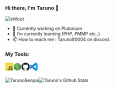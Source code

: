 ### Hi there, I'm Taruno 👋

<p align="left"> <img src="https://komarev.com/ghpvc/?username=skilozz&label=Profile%20views&color=0e75b6&style=flat" alt="skilozz" /> </p>

- 🔭 Currently working on Plutonium
- 🌱 I’m currently learning (PHP, PMMP etc..)
- 📫 How to reach me : Taruno#0004 on discord.

### My Tools:

<img align="left" alt="PhpStorm" width="26px" src="https://raw.githubusercontent.com/github/explore/80688e429a7d4ef2fca1e82350fe8e3517d3494d/topics/javascript/javascript.png" />
<img align="left" alt="Node.js" width="26px" src="https://raw.githubusercontent.com/github/explore/80688e429a7d4ef2fca1e82350fe8e3517d3494d/topics/nodejs/nodejs.png" />
<img align="left" alt="GitHub" width="26px" src="https://raw.githubusercontent.com/github/explore/78df643247d429f6cc873026c0622819ad797942/topics/github/github.png" />
<img align="left" alt="Visual Studio Code" width="26px" src="https://raw.githubusercontent.com/github/explore/80688e429a7d4ef2fca1e82350fe8e3517d3494d/topics/visual-studio-code/visual-studio-code.png" />
<br />
<br />

<p><img align="left" src="https://github-readme-stats.vercel.app/api/top-langs?username=skilozz&show_icons=true&hide_border=true&theme=dark" alt="TarunoSenpai" /></p>
<img align="left" alt="Taruno's Github Stats" src="https://github-readme-stats.vercel.app/api?username=TarunoSenpai&show_icons=true&hide_border=true&theme=dark" />

